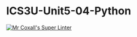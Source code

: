 # ICS3U-Unit5-04-Python

[![Mr Coxall's Super Linter](https://github.com/Feyi-Akomolafe/ICS3U-Unit5-04-Python/workflows/Mr%20Coxall's%20Super%20Linter/badge.svg)](https://github.com/Feyi-Akomolafe/Feyi-Akomolafe/ICS3U-Unit5-04-Python/actions/)

